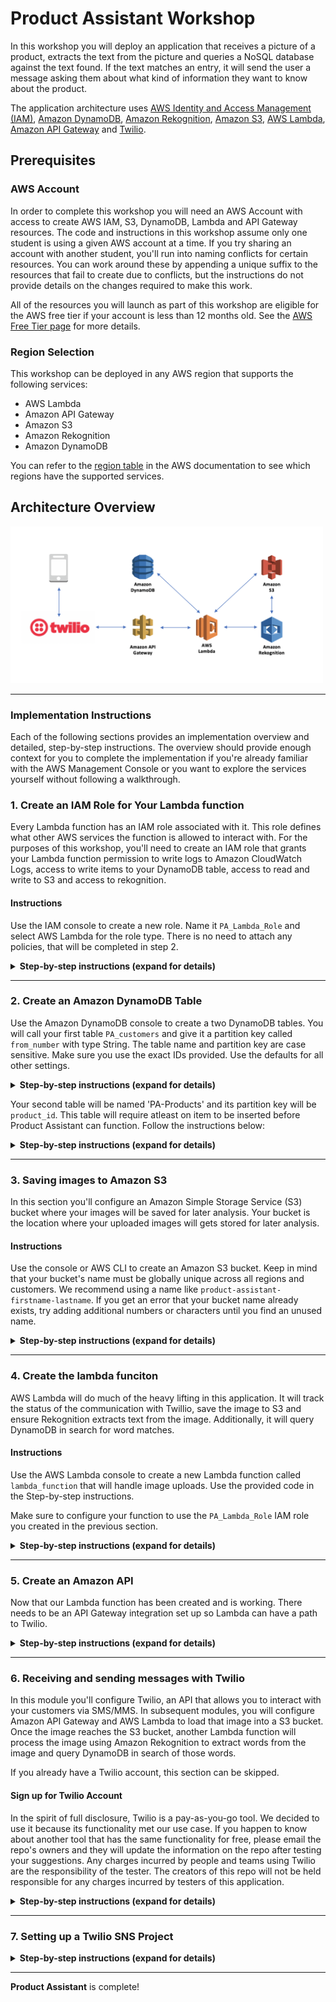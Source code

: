 # Product Assistant Workshop

In this workshop you will deploy an application that receives a picture of a product, extracts the text from the picture and queries a NoSQL database against the text found. If the text matches an entry, it will send the user a message asking them about what kind of information they want to know about the product.

The application architecture uses [AWS Identity and Access Management (IAM)](https://aws.amazon.com/iam/), [Amazon DynamoDB](https://aws.amazon.com/dynamodb/), [Amazon Rekognition](https://aws.amazon.com/rekognition/), [Amazon S3](https://aws.amazon.com/s3/), [AWS Lambda](https://aws.amazon.com/lambda/), [Amazon API Gateway](https://aws.amazon.com/api-gateway/) and [Twilio](https://www.twilio.com/).

## Prerequisites

### AWS Account

In order to complete this workshop you will need an AWS Account with access to create AWS IAM, S3, DynamoDB, Lambda and API Gateway resources. The code and instructions in this workshop assume only one student is using a given AWS account at a time. If you try sharing an account with another student, you'll run into naming conflicts for certain resources. You can work around these by appending a unique suffix to the resources that fail to create due to conflicts, but the instructions do not provide details on the changes required to make this work.

All of the resources you will launch as part of this workshop are eligible for the AWS free tier if your account is less than 12 months old. See the [AWS Free Tier page](https://aws.amazon.com/free/) for more details.


### Region Selection

This workshop can be deployed in any AWS region that supports the following services:

- AWS Lambda
- Amazon API Gateway
- Amazon S3
- Amazon Rekognition
- Amazon DynamoDB

You can refer to the [region table](https://aws.amazon.com/about-aws/global-infrastructure/regional-product-services/) in the AWS documentation to see which regions have the supported services.

## Architecture Overview

<img src="IMAGES/arch-1.png" alt="drawing" width="500px"/>

----

### Implementation Instructions

Each of the following sections provides an implementation overview and detailed, step-by-step instructions. The overview should provide enough context for you to complete the implementation if you're already familiar with the AWS Management Console or you want to explore the services yourself without following a walkthrough.

### 1. Create an IAM Role for Your Lambda function

Every Lambda function has an IAM role associated with it. This role defines what other AWS services the function is allowed to interact with. For the purposes of this workshop, you'll need to create an IAM role that grants your Lambda function permission to write logs to Amazon CloudWatch Logs, access to write items to your DynamoDB table, access to read and write to S3 and access to rekognition.

#### Instructions

Use the IAM console to create a new role. Name it `PA_Lambda_Role` and select AWS Lambda for the role type.  There is no need to attach any policies, that will be completed in step 2.


<details>
<summary><strong>Step-by-step instructions (expand for details)</strong></summary><p>

1. From the AWS Management Console, click on **Services** and then select **IAM** in the Security, Identity & Compliance section.

2. Select **Roles** in the left navigation bar and then choose **Create new role**.

3. Select **Lambda** as service to use the role. Click **Next: Permissions**.

4. Dont add any permission policies and click **Next: Review**.

5. Give it the role name `PA_Lambda_Role` and click **Create Role**.


</p></details>

---

### 2. Create an Amazon DynamoDB Table

Use the Amazon DynamoDB console to create a two DynamoDB tables. You will call your first table `PA_customers` and give it a partition key called `from_number` with type String. The table name and partition key are case sensitive. Make sure you use the exact IDs provided. Use the defaults for all other settings. 

<details>
<summary><strong>Step-by-step instructions (expand for details)</strong></summary><p>

1. From the AWS Management Console, choose **Services** then select **DynamoDB** under Databases.

2. Choose **Create table**.

3. Enter ***PA_customers*** for the **Table name**. This field is case sensitive.

4. Enter ***from_number*** for the **Partition key** and select **String** for the key type. This field is case sensitive.

5. Check the **Use default settings** box and choose **Create**.

![Create table screenshot](IMAGES/ddb-create-table1.png)

</p></details>

Your second table will be named 'PA-Products' and its partition key will be `product_id`. This table will require atleast on item to be inserted before Product Assistant can function.  Follow the instructions below:

<details>
<summary><strong>Step-by-step instructions (expand for details)</strong></summary><p>

1. From the AWS Management Console, choose **Services** then select **DynamoDB** under Databases.

2. Choose **Create table**.

3. Enter ***PA_Products*** for the **Table name**. This field is case sensitive.

4. Enter ***product_id*** for the **Partition key** and select **String** for the key type. This field is case sensitive.

5. Check the **Use default settings** box and choose **Create**.

![Create table screenshot](IMAGES/ddb-create-table2.png)

6. Once the table is created, you have to create an item in it. This will act as a place to put product information. Select the **Items** tab and click on **Create item**. A new window will pop up.

7. Your first category will be your partition key. Enter the name of your first item here. We chose deeplens, but you can enter any value you want.

8. Click on the **+** symbol and select **Append** (adds to the bottom) or **Insert** (adds to the top). From there, select the data type **String**. A new value pair will appear. To the left, enter **user manual** for the key. To the right, enter https://aws.amazon.com/deeplens/faqs/ .

9. Repeat this process until you have entered all the items listed in the table below:

| Key (left box)      | Data Type       | Value (right box)                          |
|---------------------|-----------------|--------------------------------------------|
|blog                 | String          | https://aws.amazon.com/blogs/aws/deeplens/ |
|faqs                 | String          | https://aws.amazon.com/deeplens/faqs/      |
|options              | List            | **See Instructions below**                 |

10. Adding indexes to the list is similar to adding items, but you should make sure they are added to the list. To verify you're doing this correctly, you should confirm the List value is increasing every time you add an item. Below are the indexes of the **options** List:

| Key (left box)      | Data Type       | Value (right box)                          |
|---------------------|-----------------|--------------------------------------------|
|0                    | String          | blog                                       |
|1	              | String          | faqs                                       |
|2	              | List            | user manual                                |

11. Verify your items look like the image below:
![Create item screenshot](IMAGES/ddb-create-item.png)
</p></details>

---

### 3. Saving images to Amazon S3

In this section you'll configure an Amazon Simple Storage Service (S3)  bucket where your images will be saved for later analysis. Your bucket is the location where your uploaded images will gets stored for later analysis. 

#### Instructions

Use the console or AWS CLI to create an Amazon S3 bucket. Keep in mind that your bucket's name must be globally unique across all regions and customers. We recommend using a name like `product-assistant-firstname-lastname`. If you get an error that your bucket name already exists, try adding additional numbers or characters until you find an unused name.

<details>
<summary><strong>Step-by-step instructions (expand for details)</strong></summary><p>

1. In the AWS Management Console choose **Services** then select **S3** under Storage.

1. Choose **Create Bucket**

1. Provide a globally unique name for your bucket such as `product-assistant-firstname-lastname`.

1. Select the Region you've chosen to use for this workshop from the dropdown.

1. Choose **Create** in the lower left of the dialog without selecting a bucket to copy settings from.

    ![Create bucket screenshot](IMAGES/create-bucket.png)

#### Bucket Content

Leave the bucket empty for the time being. We will upload images into it later using Lambda.

#### Access to files uploaded

You can define who can access the content in your S3 buckets using a bucket policy. Bucket policies are JSON documents that specify what principals are allowed to execute various actions against the objects in your bucket.

#### Access to your bucket

By default your bucket will only be accessible by authenticated users with access to your AWS account. We will keep it this way. 

</p></details>

---

### 4. Create the lambda funciton

AWS Lambda will do much of the heavy lifting in this application. It will track the status of the communication with Twillio, save the image to S3 and ensure Rekognition extracts text from the image. Additionally, it will query DynamoDB in search for word matches.

#### Instructions

Use the AWS Lambda console to create a new Lambda function called `lambda_function` that will handle image uploads. Use the provided code in the Step-by-step instructions.

Make sure to configure your function to use the `PA_Lambda_Role` IAM role you created in the previous section.

<details>
<summary><strong>Step-by-step instructions (expand for details)</strong></summary><p>

1.  From the AWS console select **Lambda** under the compute section.  Click on **Create Function**.  Select **Author from scratch**.  In the **Name** section give the function a unique name to your region.  The **Runtime** is **Python 3.6**.  In the **Role** section, select **Create a custome role** and you will be taken to a new screen.

![](IMAGES/lambda-1.png)

2.  In the new tab, for the **IAM Role** select the role created in section 1.  In **Policy Name**, select **Create a new Role Policy**.  Expand **View Polciy Document**.  Click on the blue **Edit** to the right of the text block.  Copy and paste Policy.json (also below) into the code block.  The policy is also copied below.  Click **Allow**.

![](IMAGES/lambda-2.png)

```json
{
    "Version": "2012-10-17",
    "Statement": [
        {
            "Sid": "VisualEditor0",
            "Effect": "Allow",
            "Action": [
                "s3:PutObject",
                "s3:GetObject",
                "dynamodb:PutItem",
                "dynamodb:GetItem"
            ],
            "Resource": [
                "arn:aws:dynamodb:*:*:table/*",
                "arn:aws:s3:::*/*"
            ]
        },
        {
            "Sid": "VisualEditor1",
            "Effect": "Allow",
            "Action": [
                "rekognition:DetectText",
                "logs:CreateLogGroup",
                "logs:PutLogEvents",
                "logs:CreateLogStream"
            ],
            "Resource": "*"
        }
    ]
}
```

3.  Go back to the **Lambda Function** tab and click **Create function**.  Once the funciton is created, scroll to the **Function code** section like show below.  **Delete** the example function and copy and paste the code from Lambda.py (also below).  Do a word search for "your s3 bucket" and change the s3 bucket name to yours.  Click **save**.  You should see no errors.

![](IMAGES/lambda-3.png)

```python
"""
classes are upper camel
functions are lower camel
variables are lower case

Copyright (C) 2018: Edward Acosta and Alan Newcomer

This program is free software: you can redistribute it and/or modify
it under the terms of the GNU General Public License as published by
the Free Software Foundation, either version 3 of the License, or
(at your option) any later version.

This program is distributed in the hope that it will be useful,
but WITHOUT ANY WARRANTY; without even the implied warranty of
MERCHANTABILITY or FITNESS FOR A PARTICULAR PURPOSE.  See the
GNU General Public License for more details.

You should have received a copy of the GNU General Public License
along with this program.  If not, see <http://www.gnu.org/licenses/>
"""

import time
import json
import boto3
import botocore.vendored.requests.packages.urllib3 as urllib3
from urllib.parse import unquote

class ProductAssistant:
    """Initilize function to set boto3 clients and self variables."""
    def __init__(self, event, context):
        #setting text variables to False
        self.text_1 = False
        self.text_2 = False
        self.text_3 = False
        #rekognition and dynamodb client setup
        rek = boto3.client('rekognition')
        self.dynamodb = boto3.client('dynamodb')
        #converting event to json type
        self.message = json.loads(unquote(str(event)).replace("'","\""))
        print(self.message)
        self.number = self.message['From']
        #dynamodb tables
        self.product_table = "PA_Products"
        self.customer_table = "PA_Customers"
        #grabbing current state of text conversation
        found_product, textCount = self.getCurrentState()
        
        #if a new image comes in and it is the first message
        if 'MediaUrl0' in self.message.keys() and textCount == '0':
            s3_bucket, s3_key =self.uploadS3()
            rek_response = rek.detect_text(Image={
                'S3Object':{
                    'Bucket':s3_bucket,
                    'Name':s3_key
                }
            })
            self.word_list = self.getWords(rek_response)
            for each in self.word_list:
                getProduct = self.dynamodb.get_item(TableName=self.product_table, Key={
                    'product_id':{
                        'S':each.lower()
                    }
                }, ConsistentRead=True)
                if 'Item' in getProduct:
                    theProduct = getProduct['Item']['product_id']['S']
                    self.updateRow(self.number, 'textCount', 'N', str(int(textCount) + 1))
                    self.updateRow(self.number, 'product', 'S', theProduct)
                    productOptions = self.getDBList(each.lower())
                    self.text_1 = '<?xml version=\"1.0\" encoding=\"UTF-8\"?>'\
                        '<Response><Message>{0} {1} {2} .</Message></Response>'\
                        .format(theProduct, "was detected.\nWhould you like to see", productOptions)
                else:
                    print("did not find image")
        elif self.message['Body'] != '' and textCount == '1':
            getLink = self.dynamodb.get_item(TableName=self.product_table, Key={
                'product_id':{
                    'S':found_product.lower()
                }
            }, ConsistentRead=True)
            print(getLink)
            theLink = getLink['Item'][self.message['Body']]['S']
            self.updateRow(self.number, 'textCount', 'N', str(int(textCount) + 1))
            self.text_2 = '<?xml version=\"1.0\" encoding=\"UTF-8\"?>'\
                '<Response><Message>{0}</Message></Response>'.format(theLink)
        elif textCount == '2':
            self.text_3 = '<?xml version=\"1.0\" encoding=\"UTF-8\"?>'\
                '<Response><Message>{0}</Message></Response>'\
                .format("Send an image of a product so I can help you.")
        else:
            self.text_3 = '<?xml version=\"1.0\" encoding=\"UTF-8\"?>'\
                '<Response><Message>{0}</Message></Response>'\
                .format("Please re-send the text. No product found.")
    
    """Responds with the desired text message"""
    def textResponse(self):
        if self.text_1:
            return self.text_1
        elif self.text_2:
            return self.text_2
        elif self.text_3:
            return self.text_3

    """Creates a string list from the dynamodb options list"""
    def getDBList(self, product):
        getRow = self.dynamodb.get_item(TableName=self.product_table, Key={
            'product_id':{
                'S':product
            }
        }, ConsistentRead=True)
        getList = getRow['Item']['options']['L']
        for i in range(len(getList)):
            if i == 0:
                cleanList = '"' + getList[i]['S'] + '"'
            elif i < len(getList) -1:
                cleanList = cleanList + ", " + '"' + getList[i]['S'] + '"'
            else:
                cleanList = cleanList + " or " + '"' + getList[i]['S'] + '"'
        
        return cleanList
            
    """updates a row in dynamodb by getting and then putting"""     
    def updateRow(self, fromNum, key, kType, newValue):
        getJson = self.dynamodb.get_item(TableName=self.customer_table, Key={
            'from_number':{
                'S':fromNum
            }
        }, ConsistentRead=True)
        getJson['Item'][key][kType] = newValue
        self.dynamodb.put_item(TableName=self.customer_table, Item=getJson['Item'])
        return "Count Added"
    
    """Puts the words found by rekognition and appends to a list"""
    def getWords(self, response):   
        words = []
        textDetections=response['TextDetections']
        #print(response)
        print('Matching faces')
        for text in textDetections:
            print('Id: {}'.format(text['Id']))
            print('Detected text:' + text['DetectedText'])
            words.append(text['DetectedText'])
            print('Confidence: ' + "{:.2f}".format(text['Confidence']) + "%")
            print('')
            if 'ParentId' in text:
                print('Parent Id: {}'.format(text['ParentId']))
            print('Type:' + text['Type'])
            
        return words
    
    """uploads images to s3"""
    def uploadS3(self):
        s3 = boto3.client('s3')
        url = self.message['MediaUrl0']
        http = urllib3.PoolManager()
        bucket = 'sns-pictures' #your s3 bucket
        key = '{0}-{1}/{2}.jpg'.format(self.message['To'].replace('+',''),self.number.replace('+',''),url.split('/')[-1]) #your desired s3 path or filename
        s3_response = s3.upload_fileobj(http.request('GET', url,preload_content=False), bucket, key)
        return bucket, key
    
    """Inserts new row into dynamodb table"""
    def createRow(self, table_name, cell_number):
        response = self.dynamodb.put_item(TableName=table_name, Item={
            'from_number':{
                'S':cell_number
            },
            'textCount':{
                'N':'0'
            },
            'product':{
                'S':'none'
            },
            'timeStamp':{
                'N':str(time.time())
            }
        })
        count = '0'
        product = "none"
        return response, count, product

    """Gets information from dynamodb table to find current message state"""
    def getCurrentState(self):
        row_json = self.dynamodb.get_item(TableName=self.customer_table, Key={
            'from_number':{
                'S':self.number
            }
        }, ConsistentRead=True)
        #if a new image is sent then new information will be sent to dynamodb
        if 'MediaUrl0' in self.message.keys():
            _,count, product = self.createRow(self.customer_table, self.number)
        elif 'Item' not in row_json:
            #creating row if 'From' doesnt exist
            _,count, product = self.createRow(self.customer_table, self.number)
        elif float(row_json['Item']['timeStamp']['N']) < time.time() - 300:
            #creating new row in time is longer than five minutes
            _,count, product = self.createRow(self.customer_table, self.number)
        else:
            print(row_json)
            count = row_json['Item']['textCount']['N']
            product = row_json['Item']['product']['S']
            
        return product, count
        

def lambda_handler(event, context):
    print(event)
    twr = ProductAssistant(event, context)
    print(twr.textResponse())
    return twr.textResponse()

```
3.  Scroll down until you see **Basic settings** and change the memory to **1856 MB** and the **Timeout** to **30 sec**.  Click **save**.

<img src="IMAGES/lambda-4.png" alt="drawing" width="500px"/>

4.  Your Lambda Function is **complete**.
</p></details>

---

### 5. Create an Amazon API

Now that our Lambda function has been created and is working. There needs to be an API Gateway integration set up so Lambda can have a path to Twilio.

<details>
<summary><strong>Step-by-step instructions (expand for details)</strong></summary><p>

1. From the AWS Management Console, choose **Services** then select **API Gateway**.


![](IMAGES/api-1.png)


2. Create a new API. The API in this example is the name is **ProductAssistantAPI**.


![](IMAGES/api-2.png)

4. In **Actions** click on **Create Resource**.

<img src="IMAGES/api-3.png" alt="drawing" width="500px"/>

5. Enter a **Resource Name** and the **Resource Path** will be autofilled as the same.  Leave Configure as proxy resource and Enable API Gateway CORS as blank. Click **Create Resource**.


![](IMAGES/api-4.png)


6. Click on the newly created resouce and click on **Actions**.  Select **Create Method**.


<img src="IMAGES/api-5.png" alt="drawing" width="500px"/>



7. Select **Post** and click the **check mark**.  For integration type, select **Lambda Function**.  **Use Lambda Proxy integration** should be left unchecked.  The **Lambda Region** must be the same as the Product_Assistant Lambda function created earlier.  Select **Product_Assistant** as the **Lambda Function**.  Keep **Use Default Timeout**.  Hit save and accept the warning after it pops up.


![](IMAGES/api-6.png)


8. Select the newly created **Post** and then click on **Integration Request**.  

![](IMAGES/api-7.png)

9. Once opened, click on **Mapping Templates** at the bottom.  Change **Request body passthrough** to **When there are no templates defined (recommended)**.(Note: When no template matches the request might need to be selected if text messages do not go through.)  Click on the ***plus symbole*** to **Add mapping template**.  Add **application/x-www-form-urlencoded**.  Click the check mark next to the inserted content.  Below, a content box will appear. 

<img src="IMAGES/api-8.png" alt="drawing" width="500px"/>

10. Insert the below **code** into the content box.  This code was suggested from ***https://forums.aws.amazon.com/message.jspa?messageID=675886*** to split our HTTP parameters into JSON key/value pairs.  Click **Save**.

```
#set($httpPost = $input.path('$').split("&"))
{
#foreach( $kvPair in $httpPost )
 #set($kvTokenised = $kvPair.split("="))
 #if( $kvTokenised.size() > 1 )
   "$kvTokenised[0]" : "$kvTokenised[1]"#if( $foreach.hasNext ),#end
 #else
   "$kvTokenised[0]" : ""#if( $foreach.hasNext ),#end
 #end
#end
}
```

11. Scroll up to the top and click on the blue **Method Execution** link.**Twilio** expects a 200 HTTP status code of type **application/xml**.  Click on the **Integration Response**. Expand the **200** Method Response Status, then expand the 'Body Mapping Templates'.  If there is an 'application/json' entry, remove that now.

![](IMAGES/api-9.png)

12. Click on **add mapping template** and insert **application/xml**. Click the check mark.  Enter the below **code** into the context box. This will allow only the Lambda return fuction to pass through.

```
#set($inputRoot = $input.path('$')) 
$inputRoot
```

13. Click the **Method Response** link.  Under **Response Body for 200**, if `application/json` is defined, remove it.  Add `application/xml` with an `Empty` model and click the **Check Mark**.

14. Click on the **Actions** drop down and select **Deploy API**.  

<img src="IMAGES/api-10.png" alt="drawing" width="200px"/>

15. Select **New Stage**, write a **Stage name** like dev.  Click on **Deploy**.

<img src="IMAGES/api-11.png" alt="drawing" width="500px"/>

16. Take note of the **Invoke URL**.  Your API is now complete.

![](IMAGES/api-12.png)
 
</p></details>

---

### 6. Receiving and sending messages with Twilio

In this module you'll configure Twilio, an API that allows you to interact with your customers via SMS/MMS. In subsequent modules, you will configure Amazon API Gateway and AWS Lambda to load that image into a S3 bucket. Once the image reaches the S3 bucket, another Lambda function will process the image using Amazon Rekognition to extract words from the image and query DynamoDB in search of those words.

If you already have a Twilio account, this section can be skipped.


#### Sign up for Twilio Account

In the spirit of full disclosure, Twilio is a pay-as-you-go tool. We decided to use it because its functionality met our use case. If you happen to know about another tool that has the same functionality for free, please email the repo's owners and they will update the information on the repo after testing your suggestions. Any charges incurred by people and teams using Twilio are the responsibility of the tester. The creators of this repo will not be held responsible for any charges incurred by testers of this application.

<details>
<summary><strong>Step-by-step instructions (expand for details)</strong></summary><p>

1. Navigate to [Twilio](https://www.twilio.com/)'s page and click on the [Sign Up](https://www.twilio.com/try-twilio) button.

2. Enter your information

3. Use the drop-down arrow to select your programming language.

4. Check the box next to the phrase "I'm not a robot".

5. Click on the **Get Started** button in the lower left. This will bring up a new page.

6. In the new page, enter your phone number and click the **Verify** button. This will bring up a new page.

7. You will receive text with a verification code. Enter this code in the page where you were registering.

8. Log into your Twilio account.

</p></details>

---

### 7. Setting up a Twilio SNS Project

<details>
<summary><strong>Step-by-step instructions (expand for details)</strong></summary><p>

1.  Go to this [Twilio Link](https://www.twilio.com/console/sms/dashboard) and select **SMS** on the left hand side.  Create a new **Messaging Service** and select **Chat Bot/Interactive 2-Way**.

<img src="IMAGES/sns-1.png" alt="drawing" width="400px"/>

2.  Click the check box on the **Process Inbound Messages**.  Add the **Invoke** URL from the API step and instert it into the **Request URL** text block.  Make sure the path includes the **Post** (/sns). 

![](IMAGES/sns-2.png)

3.  Click on **Numbers** on the left hand side.

<img src="IMAGES/sns-3.png" alt="drawing" width="200px"/>

4.  Add a number to your project and text a picture that has the word **DeepLens** to that number.

</p></details>

---

**Product Assistant** is complete!

